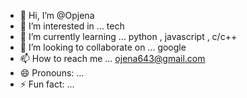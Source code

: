 - 👋 Hi, I’m @Opjena
- 👀 I’m interested in ... tech
- 🌱 I’m currently learning ... python , javascript , c/c++
- 💞️ I’m looking to collaborate on ... google
- 📫 How to reach me ... ojena643@gmail.com
- 😄 Pronouns: ...
- ⚡ Fun fact: ...

<!---
Opjena/Opjena is a ✨ special ✨ repository because its `README.md` (this file) appears on your GitHub profile.
You can click the Preview link to take a look at your changes.
--->
